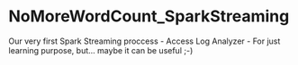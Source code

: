 # NoMoreWordCount_SparkStreaming
Our very first Spark Streaming  proccess - Access Log Analyzer - For just learning purpose, but... maybe it can be useful ;-)
